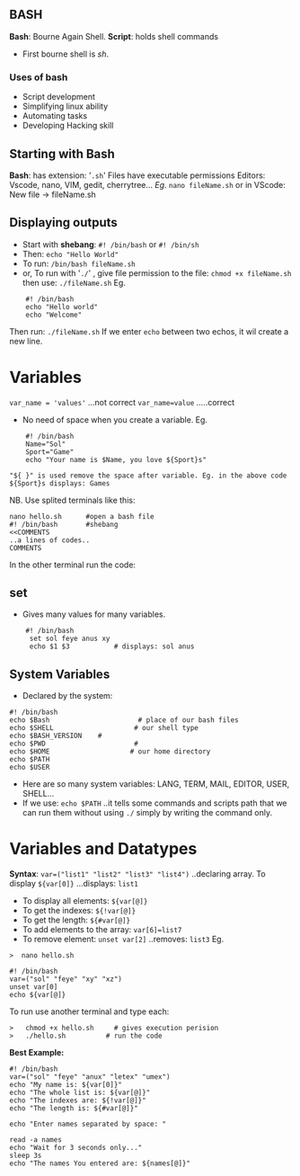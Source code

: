 ## BASH

**Bash**: Bourne Again Shell.
**Script**: holds shell commands
- First bourne shell is *sh*.
### Uses of bash
- Script development 
- Simplifying linux ability
- Automating tasks
- Developing Hacking skill
## Starting with Bash
**Bash**: has extension: '`.sh`' 
Files have executable permissions
Editors: Vscode, nano, VIM, gedit, cherrytree...
*Eg*.  `nano fileName.sh`     or in VScode: New file -> fileName.sh
## Displaying outputs
- Start with **shebang**: `#! /bin/bash`  or `#! /bin/sh`
- Then: `echo "Hello World"` 
- To run:  `/bin/bash fileName.sh`
- or, To run with '`./`' , give file permission to the file: `chmod +x fileName.sh`
  then use:  `./fileName.sh`
Eg.
```
    #! /bin/bash
    echo "Hello world"
    echo "Welcome"
```
Then run:  `./fileName.sh`
If we enter `echo` between two echos, it wil create a new line.
# Variables 
`var_name = 'values'`      ...not correct
`var_name=value`            .....correct
- No need of space when you create a variable.
Eg.
```
    #! /bin/bash
    Name="Sol"
    Sport="Game"
    echo "Your name is $Name, you love ${Sport}s"   
```
    "${ }" is used remove the space after variable. Eg. in the above code ${Sport}s displays: Games
NB. Use splited terminals like this:
```
nano hello.sh      #open a bash file      
#! /bin/bash       #shebang     
<<COMMENTS                  
..a lines of codes..             
COMMENTS
```                            
In the other terminal run the code:
## set
- Gives many values for many variables.
```
    #! /bin/bash
     set sol feye anus xy
     echo $1 $3           # displays: sol anus
```
## System Variables
- Declared by the system:
```
#! /bin/bash
echo $Bash                      # place of our bash files
echo $SHELL                    # our shell type
echo $BASH_VERSION    # 
echo $PWD                      #
echo $HOME                    # our home directory
echo $PATH
echo $USER
```
- Here are so many  system variables:  LANG, TERM, MAIL, EDITOR, USER, SHELL...
- If we use:  `echo $PATH`  ..it tells some commands and scripts path that we can run them without using `./` simply by writing the command only.
# Variables and Datatypes
**Syntax**:  `var=("list1" "list2" "list3" "list4")` ..declaring array.
To display `${var[0]}`  ...displays:  `list1`
- To display all elements:  `${var[@]}`
- To get the indexes:   `${!var[@]}`
- To get the length:   `${#var[@]}`
- To add elements to the array:  `var[6]=list7`
- To remove element:  `unset var[2]`  ..removes: `list3`
Eg.
```
>  nano hello.sh

#! /bin/bash
var=("sol" "feye" "xy" "xz")
unset var[0]
echo ${var[@]}
```
To run use another terminal and type each:
```
>   chmod +x hello.sh     # gives execution perision
>   ./hello.sh          # run the code
```

**Best Example:**
```
#! /bin/bash
var=("sol" "feye" "anux" "letex" "umex")
echo "My name is: ${var[0]}"
echo "The whole list is: ${var[@]}"
echo "The indexes are: ${!var[@]}"
echo "The length is: ${#var[@]}"

echo "Enter names separated by space: "

read -a names
echo "Wait for 3 seconds only..."
sleep 3s
echo "The names You entered are: ${names[@]}"


```
